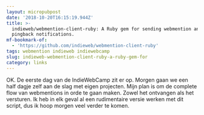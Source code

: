 ```yaml
---
layout: micropubpost
date: '2018-10-20T16:15:19.944Z'
title: >-
  indieweb/webmention-client-ruby: A Ruby gem for sending webmention and
  pingback notifications.
mf-bookmark-of:
  - 'https://github.com/indieweb/webmention-client-ruby'
tags: webmention indieweb indiewebcamp
slug: indieweb-webmention-client-ruby-a-ruby-gem-for
category: links
---
```

OK. De eerste dag van de IndieWebCamp zit er op. Morgen gaan we een half dagje zelf aan de slag met eigen projecten. Mijn plan is om de complete flow van webmentions in orde te gaan maken. Zowel het ontvangen als het versturen. Ik heb in elk geval al een rudimentaire versie werken met dit script, dus ik hoop morgen veel verder te komen.
